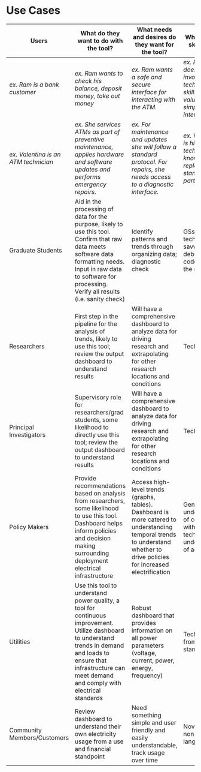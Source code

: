 # Use Cases

| Users                              | What do they want to do with the tool?                                                                                                                                                                                      | What needs and desires do they want for the tool?                                                                                                                           | What is their skill level?                                                             |
|------------------------------------|-----------------------------------------------------------------------------------------------------------------------------------------------------------------------------------------------------------------------------|-----------------------------------------------------------------------------------------------------------------------------------------------------------------------------|----------------------------------------------------------------------------------------|
| _ex. Ram is a bank customer_         | _ex. Ram wants to check his balance, deposit money, take out money_                                                                                                                                                           | _ex. Ram wants a safe and secure interface for interacting with the ATM._                                                                                                     | _ex. Ram’s job does not involve technical skills and he values a simple user interface._ |
| _ex. Valentina is an ATM technician_ | _ex. She services ATMs as part of preventive maintenance, applies hardware and software updates and performs emergency repairs._                                                                                              | _ex. For maintenance and updates she will follow a standard protocol. For repairs, she needs access to a diagnostic interface._                                               | _ex. Valentina is highly technical and knows how to replace standardized parts._         |
| Graduate Students                  | Aid in the processing of data for the purpose, likely to use this tool. Confirm that raw data meets software data formatting needs. Input in raw data to software for processing. Verify all results (i.e. sanity check)    | Identify patterns and trends through organizing data; diagnostic check                                                                                                      | GSs are highly technical and savvy to debug and code within the software               |
| Researchers                        | First step in the pipeline for the analysis of trends, likely to use this tool; review the output dashboard to understand results                                                                                           | Will have a comprehensive dashboard to analyze data for driving research and extrapolating for other research locations and conditions                                      | Technical                                                                              |
| Principal Investigators            | Supervisory role for researchers/grad students, some likelihood to directly use this tool; review the output dashboard to understand results                                                                                | Will have a comprehensive dashboard to analyze data for driving research and extrapolating for other research locations and conditions                                      | Technical                                                                              |
| Policy Makers                      | Provide recommendations based on analysis from researchers, some likelihood to use this tool. Dashboard helps inform policies and decision making surrounding deployment electrical infrastructure                          | Access high-level trends (graphs, tables). Dashboard is more catered to understanding temporal trends to understand whether to drive policies for increased electrification | General understanding of concepts with limited technical understanding of actual code  |
| Utilities                          | Use this tool to understand power quality, a tool for continuous improvement. Utilize dashboard to understand trends in demand and loads to ensure that infrastructure can meet demand and comply with electrical standards | Robust dashboard that provides information on all power parameters (voltage, current, power, energy, frequency)                                                             | Technical from a power standpoint                                                      |
| Community Members/Customers        | Review dashboard to understand their own electricity usage from a use and financial standpoint                                                                                                                              | Need something simple and user friendly and easily understandable, track usage over time                                                                                    | Novice; need non-technical language                                                    |

